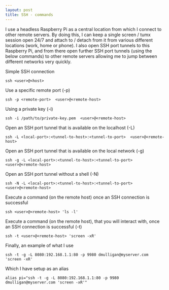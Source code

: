 ```yaml
---
layout: post
title: SSH - commands
---
```


I use a headless Raspberry Pi as a central location from which I connect to other remote servers. By doing this, I can keep a single screen / tumx session open 24/7 and attach to / detach from it from various different locations (work, home or phone). I also open SSH port tunnels to this Raspberry Pi, and from there open further SSH port tunnels (using the below commands) to other remote servers allowing me to jump between different networks very quickly.

Simple SSH connection

    ssh <user>@<host>


Use a specific remote port (-p)

    ssh -p <remote-port>  <user>@<remote-host>


Using a private key (-i)

    ssh -i /path/to/private-key.pem  <user>@<remote-host> 


Open an SSH port tunnel that is available on the localhost (-L)

    ssh -L <local-port>:<tunnel-to-host>:<tunnel-to-port>  <user>@<remote-host>


Open an SSH port tunnel that is available on the local network (-g)

    ssh -g -L <local-port>:<tunnel-to-host>:<tunnel-to-port>  <user>@<remote-host>


Open an SSH port tunnel without a shell (-N)

    ssh -N -L <local-port>:<tunnel-to-host>:<tunnel-to-port>  <user>@<remote-host>


Execute a command (on the remote host) once an SSH connection is successful

    ssh <user>@<remote-host> 'ls -l'


Execute a command (on the remote host), that you will interact with, once an SSH connection is successful (-t)

    ssh -t <user>@<remote-host> 'screen -xR'


Finally, an example of what I use

    ssh -t -g -L 8080:192.168.1.1:80 -p 9980 dmulligan@myserver.com 'screen -xR'


Which I have setup as an alias

    alias pi="ssh -t -g -L 8080:192.168.1.1:80 -p 9980 dmulligan@myserver.com 'screen -xR'"


